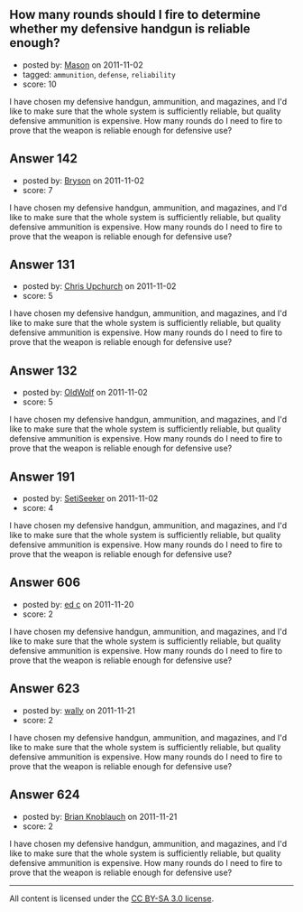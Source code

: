 ## How many rounds should I fire to determine whether my defensive handgun is reliable enough?

- posted by: [Mason](https://stackexchange.com/users/-1/19-mason) on 2011-11-02
- tagged: `ammunition`, `defense`, `reliability`
- score: 10

I have chosen my defensive handgun, ammunition, and magazines, and I'd like to make sure that the whole system is sufficiently reliable, but quality defensive ammunition is expensive. How many rounds do I need to fire to prove that the weapon is reliable enough for defensive use?


## Answer 142

- posted by: [Bryson](https://stackexchange.com/users/-1/32-bryson) on 2011-11-02
- score: 7

I have chosen my defensive handgun, ammunition, and magazines, and I'd like to make sure that the whole system is sufficiently reliable, but quality defensive ammunition is expensive. How many rounds do I need to fire to prove that the weapon is reliable enough for defensive use?


## Answer 131

- posted by: [Chris Upchurch](https://stackexchange.com/users/-1/79-chris-upchurch) on 2011-11-02
- score: 5

I have chosen my defensive handgun, ammunition, and magazines, and I'd like to make sure that the whole system is sufficiently reliable, but quality defensive ammunition is expensive. How many rounds do I need to fire to prove that the weapon is reliable enough for defensive use?


## Answer 132

- posted by: [OldWolf](https://stackexchange.com/users/-1/111-oldwolf) on 2011-11-02
- score: 5

I have chosen my defensive handgun, ammunition, and magazines, and I'd like to make sure that the whole system is sufficiently reliable, but quality defensive ammunition is expensive. How many rounds do I need to fire to prove that the weapon is reliable enough for defensive use?


## Answer 191

- posted by: [SetiSeeker](https://stackexchange.com/users/-1/126-setiseeker) on 2011-11-02
- score: 4

I have chosen my defensive handgun, ammunition, and magazines, and I'd like to make sure that the whole system is sufficiently reliable, but quality defensive ammunition is expensive. How many rounds do I need to fire to prove that the weapon is reliable enough for defensive use?


## Answer 606

- posted by: [ed c](https://stackexchange.com/users/-1/261-ed-c) on 2011-11-20
- score: 2

I have chosen my defensive handgun, ammunition, and magazines, and I'd like to make sure that the whole system is sufficiently reliable, but quality defensive ammunition is expensive. How many rounds do I need to fire to prove that the weapon is reliable enough for defensive use?


## Answer 623

- posted by: [wally](https://stackexchange.com/users/-1/263-wally) on 2011-11-21
- score: 2

I have chosen my defensive handgun, ammunition, and magazines, and I'd like to make sure that the whole system is sufficiently reliable, but quality defensive ammunition is expensive. How many rounds do I need to fire to prove that the weapon is reliable enough for defensive use?


## Answer 624

- posted by: [Brian Knoblauch](https://stackexchange.com/users/-1/172-brian-knoblauch) on 2011-11-21
- score: 2

I have chosen my defensive handgun, ammunition, and magazines, and I'd like to make sure that the whole system is sufficiently reliable, but quality defensive ammunition is expensive. How many rounds do I need to fire to prove that the weapon is reliable enough for defensive use?



---

All content is licensed under the [CC BY-SA 3.0 license](https://creativecommons.org/licenses/by-sa/3.0/).
